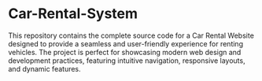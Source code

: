 # Car-Rental-System

This repository contains the complete source code for a Car Rental Website designed to provide a seamless and user-friendly experience for renting vehicles. The project is perfect for showcasing modern web design and development practices, featuring intuitive navigation, responsive layouts, and dynamic features.
